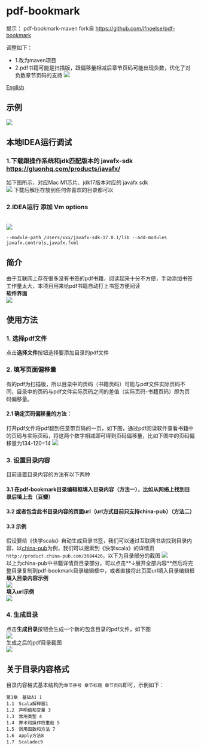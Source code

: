 # pdf-bookmark
提示：
pdf-bookmark-maven fork自 https://github.com/ifnoelse/pdf-bookmark

调整如下：
- 1.改为maven项目
- 2.pdf书籍可能是扫描版，跟偏移量相减后章节页码可能出现负数，优化了对负数章节页码的支持
  ![](./img/img_1.png)


[English](./README-EN.md)

## 示例

![](./img/intro.gif)

[//]: # (## 下载地址)

[//]: # (1. 下载地址：[pdf-bookmark]&#40;https://github.com/ifnoelse/pdf-bookmark/releases&#41;)

[//]: # (2. 执行方式：执行`bin/pdf-bookmark`)

[//]: # ()
[//]: # (>如果软件无法运行，请按以下步骤自行打包)

[//]: # (````)

[//]: # (git clone https://github.com/ifnoelse/pdf-bookmark.git)

[//]: # (cd pdf-bookmark)

[//]: # (./gradlew jlink)

[//]: # (build/image/bin/pdf-bookmark)

[//]: # (````)


## 本地IDEA运行调试

### 1.下载跟操作系统和jdk匹配版本的 javafx-sdk https://gluonhq.com/products/javafx/

如下图所示，对应Mac M1芯片、jdk17版本对应的 javafx sdk
<br />![](./img/jfx_1.png)
下载后解压存放到任何你喜欢的目录都可以

### 2.IDEA运行 添加 Vm options
<br />![](./img/jfx_2.png)
```shell
--module-path /Users/xxx/javafx-sdk-17.0.1/lib --add-modules javafx.controls,javafx.fxml
```


## 简介
由于互联网上存在很多没有书签的pdf书籍，阅读起来十分不方便，手动添加书签工作量太大，本项目用来给pdf书籍自动打上书签方便阅读
<br />**软件界面**
<br />![](./img/main_gui.png)

## 使用方法
### 1. 选择pdf文件 ###
点击**选择文件**按钮选择要添加目录的pdf文件
### 2. 填写页面偏移量 ###
有的pdf为扫描版，所以目录中的页码（书籍页码）可能与pdf文件实际页码不同，目录中的页码与pdf文件实际页码之间的差值（实际页码-书籍页码）即为页码偏移量。
#### 2.1 确定页码偏移量的方法： ####
打开pdf文件将pdf翻到任意带页码的一页，如下图，通过pdf阅读软件查看书籍中的页码与实际页码，将这两个数字相减即可得到页码偏移量，比如下图中的页码偏移量为134-120=14
![](./img/page_offset_m.png)
### 3. 设置目录内容 ###
目前设置目录内容的方法有以下两种
#### 3.1 在pdf-bookmark目录编辑框填入目录内容（方法一），比如从网络上找到目录后填上去（豆瓣）
#### 3.2 或者包含此书目录内容的页面url（url方式目前只支持china-pub）（方法二）
#### 3.3 示例
假设要给《快学scala》自动生成目录书签，我们可以通过互联网书店找到目录内容，以[china-pub](http://www.china-pub.com/)为例，我们可以搜索到《快学scala》的详情页`http://product.china-pub.com/3684420`，以下为目录部分的截图
![](./img/scala_exp_cp.png)
<br />以上为china-pub中书籍详情页目录部分，可以点击**↓展开全部内容**然后将完整目录复制到pdf-bookmark目录编辑框中，或者直接将此页面url填入目录编辑框
<br />**填入目录内容示例**
<br />![](./img/scala_exp_bm1.png)
<br />**填入url示例**
<br />![](./img/scala_exp_bm2.png)

### 4. 生成目录 ###
点击**生成目录**按钮会生成一个新的包含目录的pdf文件，如下图
<br />![](./img/scala_exp_bm3.png)
<br />生成之后的pdf目录截图
<br />![](./img/scala_exp.png)
## 关于目录内容格式
目录内容格式基本结构为`章节序号 章节标题 章节页码`即可，示例如下：
``` text
第1章　基础A1 1 
1.1　Scala解释器1 
1.2　声明值和变量 3 
1.3　常用类型 4 
1.4　算术和操作符重载 5 
1.5　调用函数和方法 7 
1.6　apply方法8 
1.7　Scaladoc9 
```
